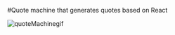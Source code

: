 #Quote machine that generates quotes based on React

![quoteMachinegif](https://user-images.githubusercontent.com/96931708/153727649-665b99d3-c01d-4453-8803-6fcac12af8b1.gif)
